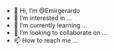 - 👋 Hi, I’m @Emirgerardo
- 👀 I’m interested in ...
- 🌱 I’m currently learning ...
- 💞️ I’m looking to collaborate on ...
- 📫 How to reach me ...

<!---
Emirgerardo/Emirgerardo is a ✨ special ✨ repository because its `README.md` (this file) appears on your GitHub profile.
You can click the Preview link to take a look at your changes.
--->

